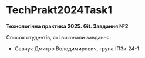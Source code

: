 # TechPrakt2024Task1
**Технологічна практика 2025. Git. Завдання №2**

Список студентів, які виконали завдання:
* Савчук Дмитро Володимирович, група ІПЗк-24-1
